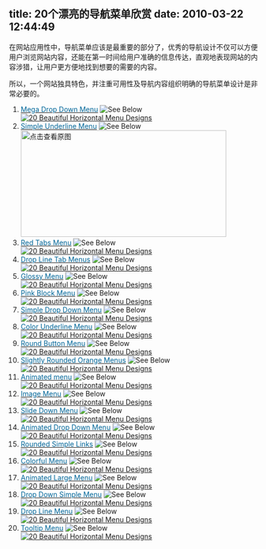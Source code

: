 title: 20个漂亮的导航菜单欣赏
date: 2010-03-22 12:44:49
---

<p>
	在网站应用性中，导航菜单应该是最重要的部分了，优秀的导航设计不仅可以方便用户浏览网站内容，还能在第一时间给用户准确的信息传达，直观地表现网站的内容涉猎，让用户更方便地找到想要的需要的内容。</p>
<p>
	所以，一个网站独具特色，并注重可用性及导航内容组织明确的导航菜单设计是非常必要的。</p>
<ol>
	<li>
		<a href="http://www.diy.com/diy/jsp/bq/templates/content_lookup.jsp?content=/content/inspiration/index/index.jsp"><font color="#006699">Mega Drop Down Menu</font></a> <img alt="See Below" jquery1269233199041="57" loaded="true" oldblock="inline" original="http://techflaps.com/wp-content/images/arrowdown.png" src="http://techflaps.com/wp-content/images/arrowdown.png" style="filter: ; zoom: 1; display: inline" /><br />
		<a href="http://www.diy.com/diy/jsp/bq/templates/content_lookup.jsp?content=/content/inspiration/index/index.jsp"><img alt="20 Beautiful Horizontal Menu Designs" jquery1269233199041="101" loaded="true" oldblock="inline" original="http://techflaps.com/wp-content/uploads/2010/02/PIC001.png" src="http://techflaps.com/wp-content/uploads/2010/02/PIC001.png" style="filter: ; zoom: 1; display: inline" title="20 Beautiful Horizontal Menu Designs" /></a></li>
	<li>
		<a href="http://odopod.com/"><font color="#006699">Simple Underline Menu</font></a> <img alt="See Below" jquery1269233199041="60" loaded="true" oldblock="inline" original="http://techflaps.com/wp-content/images/arrowdown.png" src="http://techflaps.com/wp-content/images/arrowdown.png" style="filter: ; zoom: 1; display: inline" /><br />
		<a href="width/upload/201003/ec605d48afdd06a9bb34391180274e00-20100321234820.png" id="file:" target="_blank"><img border="0" height="216" src="width/upload/201003/ec605d48afdd06a9bb34391180274e00-20100321234820.png" title="点击查看原图" width="416" /></a></li>
	<li>
		<a href="http://designerscouch.org/"><font color="#006699">Red Tabs Menu</font></a> <img alt="See Below" jquery1269233199041="63" loaded="true" oldblock="inline" original="http://techflaps.com/wp-content/images/arrowdown.png" src="http://techflaps.com/wp-content/images/arrowdown.png" style="filter: ; zoom: 1; display: inline" /><br />
		<a href="http://designerscouch.org/"><img alt="20 Beautiful Horizontal Menu Designs" jquery1269233199041="103" loaded="true" oldblock="inline" original="http://techflaps.com/wp-content/uploads/2010/02/PIC003.png" src="http://techflaps.com/wp-content/uploads/2010/02/PIC003.png" style="filter: ; zoom: 1; display: inline" title="20 Beautiful Horizontal Menu Designs" /></a></li>
	<li>
		<a href="http://www.longhollow.com/im_new"><font color="#006699">Drop Line Tab Menus</font></a> <img alt="See Below" jquery1269233199041="66" loaded="true" oldblock="inline" original="http://techflaps.com/wp-content/images/arrowdown.png" src="http://techflaps.com/wp-content/images/arrowdown.png" style="filter: ; zoom: 1; display: inline" /><br />
		<a href="http://www.longhollow.com/im_new"><img alt="20 Beautiful Horizontal Menu Designs" jquery1269233199041="104" loaded="true" oldblock="inline" original="http://techflaps.com/wp-content/uploads/2010/02/PIC004.png" src="http://techflaps.com/wp-content/uploads/2010/02/PIC004.png" style="filter: ; zoom: 1; display: inline" title="20 Beautiful Horizontal Menu Designs" /></a></li>
	<li>
		<a href="http://subvert.ca/"><font color="#006699">Glossy Menu</font></a> <img alt="See Below" jquery1269233199041="69" loaded="true" oldblock="inline" original="http://techflaps.com/wp-content/images/arrowdown.png" src="http://techflaps.com/wp-content/images/arrowdown.png" style="filter: ; zoom: 1; display: inline" /><br />
		<a href="http://subvert.ca/"><img alt="20 Beautiful Horizontal Menu Designs" jquery1269233199041="105" loaded="true" oldblock="inline" original="http://techflaps.com/wp-content/uploads/2010/02/PIC005.png" src="http://techflaps.com/wp-content/uploads/2010/02/PIC005.png" style="filter: ; zoom: 1; display: inline" title="20 Beautiful Horizontal Menu Designs" /></a></li>
	<li>
		<a href="http://www.villahope.org/"><font color="#006699">Pink Block Menu</font></a> <img alt="See Below" jquery1269233199041="72" loaded="true" oldblock="inline" original="http://techflaps.com/wp-content/images/arrowdown.png" src="http://techflaps.com/wp-content/images/arrowdown.png" style="filter: ; zoom: 1; display: inline" /><br />
		<a href="http://www.villahope.org/"><img alt="20 Beautiful Horizontal Menu Designs" jquery1269233199041="106" loaded="true" oldblock="inline" original="http://techflaps.com/wp-content/uploads/2010/02/PIC006.png" src="http://techflaps.com/wp-content/uploads/2010/02/PIC006.png" style="filter: ; zoom: 1; display: inline" title="20 Beautiful Horizontal Menu Designs" /></a></li>
	<li>
		<a href="http://www.clarkbuilders.com/"><font color="#006699">Simple Drop Down Menu</font></a> <img alt="See Below" jquery1269233199041="75" loaded="true" oldblock="inline" original="http://techflaps.com/wp-content/images/arrowdown.png" src="http://techflaps.com/wp-content/images/arrowdown.png" style="filter: ; zoom: 1; display: inline" /><br />
		<a href="http://www.clarkbuilders.com/"><img alt="20 Beautiful Horizontal Menu Designs" jquery1269233199041="107" loaded="true" oldblock="inline" original="http://techflaps.com/wp-content/uploads/2010/02/PIC007.png" src="http://techflaps.com/wp-content/uploads/2010/02/PIC007.png" style="filter: ; zoom: 1; display: inline" title="20 Beautiful Horizontal Menu Designs" /></a></li>
	<li>
		<a href="http://www.mrbandfriends.co.uk/"><font color="#006699">Color Underline Menu</font></a> <img alt="See Below" jquery1269233199041="78" loaded="true" oldblock="inline" original="http://techflaps.com/wp-content/images/arrowdown.png" src="http://techflaps.com/wp-content/images/arrowdown.png" style="filter: ; zoom: 1; display: inline" /><br />
		<a href="http://www.mrbandfriends.co.uk/"><img alt="20 Beautiful Horizontal Menu Designs" jquery1269233199041="108" loaded="true" oldblock="inline" original="http://techflaps.com/wp-content/uploads/2010/02/PIC008.png" src="http://techflaps.com/wp-content/uploads/2010/02/PIC008.png" style="filter: ; zoom: 1; display: inline" title="20 Beautiful Horizontal Menu Designs" /></a></li>
	<li>
		<a href="http://www.davebrookes.info/"><font color="#006699">Round Button Menu</font></a> <img alt="See Below" jquery1269233199041="81" loaded="true" oldblock="inline" original="http://techflaps.com/wp-content/images/arrowdown.png" src="http://techflaps.com/wp-content/images/arrowdown.png" style="filter: ; zoom: 1; display: inline" /><br />
		<a href="http://www.davebrookes.info/"><img alt="20 Beautiful Horizontal Menu Designs" jquery1269233199041="109" loaded="true" oldblock="inline" original="http://techflaps.com/wp-content/uploads/2010/02/PIC009.png" src="http://techflaps.com/wp-content/uploads/2010/02/PIC009.png" style="filter: ; zoom: 1; display: inline" title="20 Beautiful Horizontal Menu Designs" /></a></li>
	<li>
		<a href="http://graphic-all-design.co.uk/"><font color="#006699">Slightly Rounded Orange Menus</font></a> <img alt="See Below" jquery1269233199041="84" loaded="true" oldblock="inline" original="http://techflaps.com/wp-content/images/arrowdown.png" src="http://techflaps.com/wp-content/images/arrowdown.png" style="filter: ; zoom: 1; display: inline" /><br />
		<a href="http://graphic-all-design.co.uk/"><img alt="20 Beautiful Horizontal Menu Designs" jquery1269233199041="110" loaded="true" oldblock="inline" original="http://techflaps.com/wp-content/uploads/2010/02/PIC010.png" src="http://techflaps.com/wp-content/uploads/2010/02/PIC010.png" style="filter: ; zoom: 1; display: inline" title="20 Beautiful Horizontal Menu Designs" /></a></li>
	<li>
		<a href="http://rainsongmedia.com/"><font color="#006699">Animated menu</font></a> <img alt="See Below" jquery1269233199041="87" loaded="true" oldblock="inline" original="http://techflaps.com/wp-content/images/arrowdown.png" src="http://techflaps.com/wp-content/images/arrowdown.png" style="filter: ; zoom: 1; display: inline" /><br />
		<a href="http://rainsongmedia.com/"><img alt="20 Beautiful Horizontal Menu Designs" jquery1269233199041="111" loaded="true" oldblock="inline" original="http://techflaps.com/wp-content/uploads/2010/02/PIC011.png" src="http://techflaps.com/wp-content/uploads/2010/02/PIC011.png" style="filter: ; zoom: 1; display: inline" title="20 Beautiful Horizontal Menu Designs" /></a></li>
	<li>
		<a href="http://liveresto.com/en/features"><font color="#006699">Image Menu</font></a> <img alt="See Below" jquery1269233199041="90" loaded="true" oldblock="inline" original="http://techflaps.com/wp-content/images/arrowdown.png" src="http://techflaps.com/wp-content/images/arrowdown.png" style="filter: ; zoom: 1; display: inline" /><br />
		<a href="http://liveresto.com/en/features"><img alt="20 Beautiful Horizontal Menu Designs" jquery1269233199041="112" loaded="true" oldblock="inline" original="http://techflaps.com/wp-content/uploads/2010/02/PIC012.png" src="http://techflaps.com/wp-content/uploads/2010/02/PIC012.png" style="filter: ; zoom: 1; display: inline" title="20 Beautiful Horizontal Menu Designs" /></a></li>
	<li>
		<a href="http://www.kinesisinc.com/"><font color="#006699">Slide Down Menu</font></a> <img alt="See Below" jquery1269233199041="93" loaded="true" oldblock="inline" original="http://techflaps.com/wp-content/images/arrowdown.png" src="http://techflaps.com/wp-content/images/arrowdown.png" style="filter: ; zoom: 1; display: inline" /><br />
		<a href="http://www.kinesisinc.com/"><img alt="20 Beautiful Horizontal Menu Designs" jquery1269233199041="113" loaded="true" oldblock="inline" original="http://techflaps.com/wp-content/uploads/2010/02/PIC013.png" src="http://techflaps.com/wp-content/uploads/2010/02/PIC013.png" style="filter: ; zoom: 1; display: inline" title="20 Beautiful Horizontal Menu Designs" /></a></li>
	<li>
		<a href="http://www.feelsocial.com/"><font color="#006699">Animated Drop Down Menu</font></a> <img alt="See Below" jquery1269233199041="96" loaded="true" oldblock="inline" original="http://techflaps.com/wp-content/images/arrowdown.png" src="http://techflaps.com/wp-content/images/arrowdown.png" style="filter: ; zoom: 1; display: inline" /><br />
		<a href="http://www.feelsocial.com/"><img alt="20 Beautiful Horizontal Menu Designs" jquery1269233199041="114" loaded="true" oldblock="inline" original="http://techflaps.com/wp-content/uploads/2010/02/PIC014.png" src="http://techflaps.com/wp-content/uploads/2010/02/PIC014.png" style="filter: ; zoom: 1; display: inline" title="20 Beautiful Horizontal Menu Designs" /></a></li>
	<li>
		<a href="http://onehub.com/"><font color="#006699">Rounded Simple Links</font></a> <img alt="See Below" jquery1269233199041="99" loaded="true" oldblock="inline" original="http://techflaps.com/wp-content/images/arrowdown.png" src="http://techflaps.com/wp-content/images/arrowdown.png" style="filter: ; zoom: 1; display: inline" /><br />
		<a href="http://onehub.com/"><img alt="20 Beautiful Horizontal Menu Designs" jquery1269233199041="115" loaded="true" oldblock="inline" original="http://techflaps.com/wp-content/uploads/2010/02/PIC015.png" src="http://techflaps.com/wp-content/uploads/2010/02/PIC015.png" style="filter: ; zoom: 1; display: inline" title="20 Beautiful Horizontal Menu Designs" /></a></li>
	<li>
		<a href="http://theswishlife.com/"><font color="#006699">Colorful Menu</font></a> <img alt="See Below" jquery1269233199041="117" loaded="true" oldblock="inline" original="http://techflaps.com/wp-content/images/arrowdown.png" src="http://techflaps.com/wp-content/images/arrowdown.png" style="filter: ; zoom: 1; display: inline" /><br />
		<a href="http://theswishlife.com/"><img alt="20 Beautiful Horizontal Menu Designs" jquery1269233199041="122" loaded="true" oldblock="inline" original="http://techflaps.com/wp-content/uploads/2010/02/PIC016.png" src="http://techflaps.com/wp-content/uploads/2010/02/PIC016.png" style="filter: ; zoom: 1; display: inline" title="20 Beautiful Horizontal Menu Designs" /></a></li>
	<li>
		<a href="http://cosmicsoda.com/"><font color="#006699">Animated Large Menu</font></a> <img alt="See Below" jquery1269233199041="120" loaded="true" oldblock="inline" original="http://techflaps.com/wp-content/images/arrowdown.png" src="http://techflaps.com/wp-content/images/arrowdown.png" style="filter: ; zoom: 1; display: inline" /><br />
		<a href="http://cosmicsoda.com/"><img alt="20 Beautiful Horizontal Menu Designs" jquery1269233199041="123" loaded="true" oldblock="inline" original="http://techflaps.com/wp-content/uploads/2010/02/PIC017.png" src="http://techflaps.com/wp-content/uploads/2010/02/PIC017.png" style="filter: ; zoom: 1; display: inline" title="20 Beautiful Horizontal Menu Designs" /></a></li>
	<li>
		<a href="http://www.typolight.org/"><font color="#006699">Drop Down Simple Menu</font></a> <img alt="See Below" jquery1269233199041="125" loaded="true" oldblock="inline" original="http://techflaps.com/wp-content/images/arrowdown.png" src="http://techflaps.com/wp-content/images/arrowdown.png" style="filter: ; zoom: 1; display: inline" /><br />
		<a href="http://www.typolight.org/"><img alt="20 Beautiful Horizontal Menu Designs" jquery1269233199041="127" loaded="true" oldblock="inline" original="http://techflaps.com/wp-content/uploads/2010/02/PIC018.png" src="http://techflaps.com/wp-content/uploads/2010/02/PIC018.png" style="filter: ; zoom: 1; display: inline" title="20 Beautiful Horizontal Menu Designs" /></a></li>
	<li>
		<a href="http://www.energycell.co.uk/"><font color="#006699">Drop Line Menu</font></a> <img alt="See Below" jquery1269233199041="129" loaded="true" oldblock="inline" original="http://techflaps.com/wp-content/images/arrowdown.png" src="http://techflaps.com/wp-content/images/arrowdown.png" style="filter: ; zoom: 1; display: inline" /><br />
		<a href="http://www.energycell.co.uk/"><img alt="20 Beautiful Horizontal Menu Designs" jquery1269233199041="131" loaded="true" oldblock="inline" original="http://techflaps.com/wp-content/uploads/2010/02/PIC019.png" src="http://techflaps.com/wp-content/uploads/2010/02/PIC019.png" style="filter: ; zoom: 1; display: inline" title="20 Beautiful Horizontal Menu Designs" /></a></li>
	<li>
		<a href="http://www.petshopboxstudio.com/"><font color="#006699">Tooltip Menu</font></a> <img alt="See Below" jquery1269233199041="133" loaded="true" oldblock="inline" original="http://techflaps.com/wp-content/images/arrowdown.png" src="http://techflaps.com/wp-content/images/arrowdown.png" style="filter: ; zoom: 1; display: inline" /><br />
		<a href="http://www.petshopboxstudio.com/"><img alt="20 Beautiful Horizontal Menu Designs" jquery1269233199041="135" loaded="true" oldblock="inline" original="http://techflaps.com/wp-content/uploads/2010/02/PIC020.png" src="http://techflaps.com/wp-content/uploads/2010/02/PIC020.png" style="filter: ; zoom: 1; display: inline" title="20 Beautiful Horizontal Menu Designs" /></a></li>
</ol>